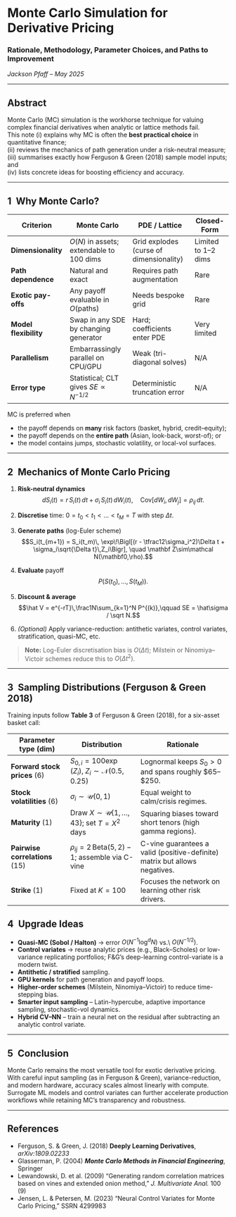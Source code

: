 # Monte Carlo Simulation for Derivative Pricing  
### Rationale, Methodology, Parameter Choices, and Paths to Improvement  
*Jackson Pfaff – May 2025*  

---

## Abstract  

Monte Carlo (MC) simulation is the workhorse technique for valuing complex financial derivatives when analytic or lattice methods fail.  
This note (i) explains why MC is often the **best practical choice** in quantitative finance;  
(ii) reviews the mechanics of path generation under a risk-neutral measure;  
(iii) summarises exactly how Ferguson & Green (2018) sample model inputs; and  
(iv) lists concrete ideas for boosting efficiency and accuracy.

---

## 1 Why Monte Carlo?

| Criterion            | Monte Carlo                                   | PDE / Lattice                          | Closed-Form            |
|----------------------|-----------------------------------------------|----------------------------------------|------------------------|
| **Dimensionality**   | $O(N)$ in assets; extendable to 100 dims      | Grid explodes (curse of dimensionality) | Limited to 1–2 dims     |
| **Path dependence**  | Natural and exact                             | Requires path augmentation             | Rare                   |
| **Exotic pay-offs**  | Any payoff evaluable in $O(\text{paths})$     | Needs bespoke grid                     | Rare                   |
| **Model flexibility**| Swap in any SDE by changing generator         | Hard; coefficients enter PDE           | Very limited           |
| **Parallelism**      | Embarrassingly parallel on CPU/GPU            | Weak (tri-diagonal solves)             | N/A                    |
| **Error type**       | Statistical; CLT gives $SE \propto N^{-1/2}$  | Deterministic truncation error         | N/A                    |

MC is preferred when  
* the payoff depends on **many** risk factors (basket, hybrid, credit–equity);  
* the payoff depends on the **entire path** (Asian, look-back, worst-of); or  
* the model contains jumps, stochastic volatility, or local-vol surfaces.

---

## 2 Mechanics of Monte Carlo Pricing

1. **Risk-neutral dynamics**  
   $$dS_i(t) = r\,S_i(t)\,dt + \sigma_i\,S_i(t)\,dW_i(t),\quad
     \mathrm{Cov}\bigl[dW_i,dW_j\bigr] = \rho_{ij}\,dt.$$

2. **Discretise** time: $0 = t_0 < t_1 < \dots < t_M = T$ with step $\Delta t$.

3. **Generate paths** (log-Euler scheme)  
   $$S_i(t_{m+1})
     = S_i(t_m)\,
       \exp\!\Bigl[(r - \tfrac12\sigma_i^2)\Delta t
                   + \sigma_i\sqrt{\Delta t}\,Z_i\Bigr],
     \quad \mathbf Z\sim\mathcal N(\mathbf0,\rho).$$

4. **Evaluate** payoff  
   $$P\bigl(S(t_0),\dots,S(t_M)\bigr).$$

5. **Discount & average**  
   $$\hat V = e^{-rT}\,\frac1N\sum_{k=1}^N P^{(k)},\qquad
     SE = \hat\sigma / \sqrt N.$$

6. *(Optional)* Apply variance-reduction: antithetic variates, control variates, stratification, quasi-MC, etc.

> **Note:** Log-Euler discretisation bias is $O(\Delta t)$; Milstein or Ninomiya–Victoir schemes reduce this to $O(\Delta t^2)$.

---

## 3 Sampling Distributions (Ferguson & Green 2018)

Training inputs follow **Table 3** of Ferguson & Green (2018), for a six-asset basket call:

| Parameter type (dim)      | Distribution                                              | Rationale                                                                 |
|---------------------------|-----------------------------------------------------------|---------------------------------------------------------------------------|
| **Forward stock prices** (6) | $S_{0,i}=100\exp(Z_i),\;Z_i\sim\mathcal N(0.5,0.25)$    | Lognormal keeps $S_0>0$ and spans roughly \$65–\$250.                   |
| **Stock volatilities** (6)   | $\sigma_i\sim\mathcal U(0,1)$                          | Equal weight to calm/crisis regimes.                                      |
| **Maturity** (1)             | Draw $X\sim\mathcal U\{1,\dots,43\}$; set $T = X^2$ days | Squaring biases toward short tenors (high gamma regions).                 |
| **Pairwise correlations** (15) | $\rho_{ij} = 2\,\mathrm{Beta}(5,2)-1$; assemble via C-vine | C-vine guarantees a valid (positive-definite) matrix but allows negatives. |
| **Strike** (1)               | Fixed at $K=100$                                       | Focuses the network on learning other risk drivers.                       |

## 4 Upgrade Ideas

* **Quasi-MC (Sobol / Halton)** → error $O\bigl(N^{-1}\log^d N\bigr)$ vs.\ $O(N^{-1/2})$.  
* **Control variates** → reuse analytic prices (e.g., Black–Scholes) or low-variance replicating portfolios; F&G’s deep-learning control-variate is a modern twist.  
* **Antithetic / stratified** sampling.  
* **GPU kernels** for path generation and payoff loops.  
* **Higher-order schemes** (Milstein, Ninomiya–Victoir) to reduce time-stepping bias.  
* **Smarter input sampling** – Latin-hypercube, adaptive importance sampling, stochastic-vol dynamics.  
* **Hybrid CV–NN** – train a neural net on the residual after subtracting an analytic control variate.

---

## 5 Conclusion

Monte Carlo remains the most versatile tool for exotic derivative pricing.  
With careful input sampling (as in Ferguson & Green), variance-reduction, and modern hardware, accuracy scales almost linearly with compute.  
Surrogate ML models and control variates can further accelerate production workflows while retaining MC’s transparency and robustness.

---

## References

- Ferguson, S. & Green, J. (2018) **Deeply Learning Derivatives**, *arXiv:1809.02233*  
- Glasserman, P. (2004) **_Monte Carlo Methods in Financial Engineering_**, Springer  
- Lewandowski, D. et al. (2009) “Generating random correlation matrices based on vines and extended onion method,” *J. Multivariate Anal.* 100 (9)  
- Jensen, L. & Petersen, M. (2023) “Neural Control Variates for Monte Carlo Pricing,” SSRN 4299983  
